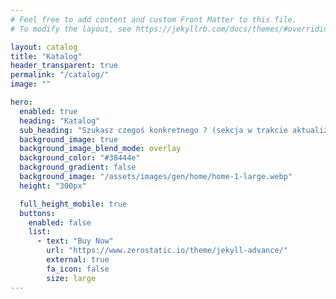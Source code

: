 ```yaml
---
# Feel free to add content and custom Front Matter to this file.
# To modify the layout, see https://jekyllrb.com/docs/themes/#overriding-theme-defaults

layout: catalog
title: "Katalog"
header_transparent: true
permalink: "/catalog/"
image: ""

hero:
  enabled: true
  heading: "Katalog"
  sub_heading: "Szukasz czegoś konkretnego ? (sekcja w trakcie aktualizacji)"
  background_image: true
  background_image_blend_mode: overlay
  background_color: "#38444e"
  background_gradient: false
  background_image: "/assets/images/gen/home/home-1-large.webp"
  height: "300px"

  full_height_mobile: true
  buttons:
    enabled: false
    list:
      - text: "Buy Now"
        url: "https://www.zerostatic.io/theme/jekyll-advance/"
        external: true
        fa_icon: false
        size: large
---
```

